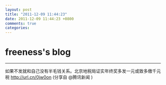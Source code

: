```yaml
---
layout: post
title: "2011-12-09 11:44:23"
date: 2011-12-09 11:44:23 +0800
comments: true
categories: 
---
```


# freeness's blog

----------

>
如果不发就和自己没有半毛钱关系。北京地税局证实年终奖多发一元或致多缴千元税  http://url.cn/0jw0on  (分享自 @腾讯新闻 )